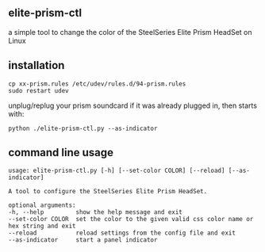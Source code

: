 
elite-prism-ctl
--------

a simple tool to change the color of the SteelSeries Elite Prism HeadSet on Linux


installation
--------

    cp xx-prism.rules /etc/udev/rules.d/94-prism.rules
    sudo restart udev

 unplug/replug your prism soundcard if it was already plugged in, then starts with:

    python ./elite-prism-ctl.py --as-indicator

command line usage
--------

    usage: elite-prism-ctl.py [-h] [--set-color COLOR] [--reload] [--as-indicator]

    A tool to configure the SteelSeries Elite Prism HeadSet.

    optional arguments:
    -h, --help         show the help message and exit
    --set-color COLOR  set the color to the given valid css color name or hex string and exit
    --reload           reload settings from the config file and exit
    --as-indicator     start a panel indicator

